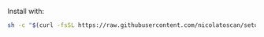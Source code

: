 Install with:
```bash
sh -c "$(curl -fsSL https://raw.githubusercontent.com/nicolatoscan/setup-wsl/main/INSTALL.sh)"
```
